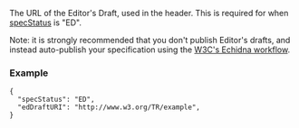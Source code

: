 The URL of the Editor's Draft, used in the header. This is required for  when [specStatus](specStatus) is "ED".

Note: it is strongly recommended that you don't publish Editor's drafts, and instead auto-publish your specification using the [W3C's Echidna workflow](https://github.com/w3c/echidna).  

### Example 

```JS
{
  "specStatus": "ED",
  "edDraftURI": "http://www.w3.org/TR/example",
}
```
